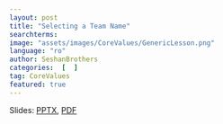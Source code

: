 ```yaml
---
layout: post
title: "Selecting a Team Name"
searchterms:
image: "assets/images/CoreValues/GenericLesson.png"
language: "ro"
author: SeshanBrothers
categories:  [  ]
tag: CoreValues
featured: true
---
```


Slides:
 <a href="/translations/ro/CoreValues/TeamName (rom).pptx">PPTX</a>,
 <a href="/translations/ro/CoreValues/TeamName (rom).pdf">PDF</a>
